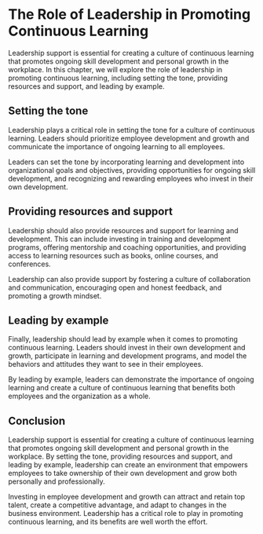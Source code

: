 # The Role of Leadership in Promoting Continuous Learning

Leadership support is essential for creating a culture of continuous learning that promotes ongoing skill development and personal growth in the workplace. In this chapter, we will explore the role of leadership in promoting continuous learning, including setting the tone, providing resources and support, and leading by example.

Setting the tone
----------------

Leadership plays a critical role in setting the tone for a culture of continuous learning. Leaders should prioritize employee development and growth and communicate the importance of ongoing learning to all employees.

Leaders can set the tone by incorporating learning and development into organizational goals and objectives, providing opportunities for ongoing skill development, and recognizing and rewarding employees who invest in their own development.

Providing resources and support
-------------------------------

Leadership should also provide resources and support for learning and development. This can include investing in training and development programs, offering mentorship and coaching opportunities, and providing access to learning resources such as books, online courses, and conferences.

Leadership can also provide support by fostering a culture of collaboration and communication, encouraging open and honest feedback, and promoting a growth mindset.

Leading by example
------------------

Finally, leadership should lead by example when it comes to promoting continuous learning. Leaders should invest in their own development and growth, participate in learning and development programs, and model the behaviors and attitudes they want to see in their employees.

By leading by example, leaders can demonstrate the importance of ongoing learning and create a culture of continuous learning that benefits both employees and the organization as a whole.

Conclusion
----------

Leadership support is essential for creating a culture of continuous learning that promotes ongoing skill development and personal growth in the workplace. By setting the tone, providing resources and support, and leading by example, leadership can create an environment that empowers employees to take ownership of their own development and grow both personally and professionally.

Investing in employee development and growth can attract and retain top talent, create a competitive advantage, and adapt to changes in the business environment. Leadership has a critical role to play in promoting continuous learning, and its benefits are well worth the effort.
